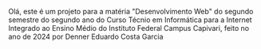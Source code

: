 Olá, este é um projeto para a matéria "Desenvolvimento Web" do segundo semestre do segundo ano do Curso Técnio em Informática para a Internet Integrado ao Ensino Médio do Instituto Federal Campus Capivari, feito no ano de 2024 por Denner Eduardo Costa Garcia